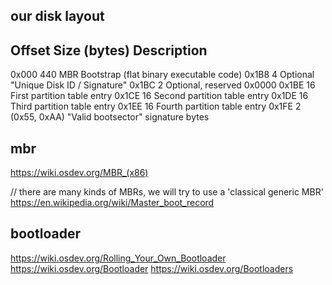 
## our disk layout

Offset  Size (bytes)    Description
----------------------------------------------------------
0x000   440  MBR Bootstrap (flat binary executable code)
0x1B8     4  Optional "Unique Disk ID / Signature"
0x1BC     2  Optional, reserved 0x0000
0x1BE    16  First partition table entry
0x1CE    16  Second partition table entry
0x1DE    16  Third partition table entry
0x1EE    16  Fourth partition table entry
0x1FE     2  (0x55, 0xAA) "Valid bootsector" signature bytes



## mbr
https://wiki.osdev.org/MBR_(x86)

// there are many kinds of MBRs, we will try to use a 'classical generic MBR'
https://en.wikipedia.org/wiki/Master_boot_record 


## bootloader
https://wiki.osdev.org/Rolling_Your_Own_Bootloader
https://wiki.osdev.org/Bootloader
https://wiki.osdev.org/Bootloaders


